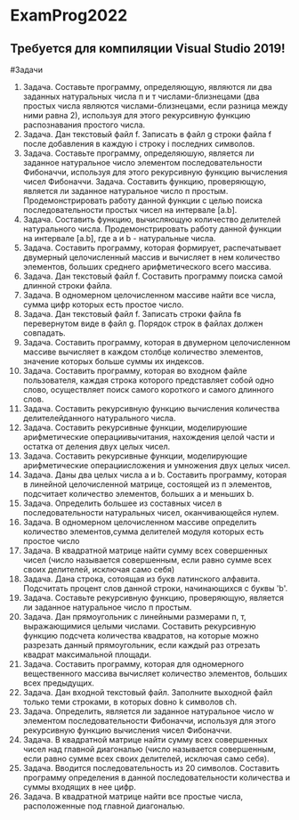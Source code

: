 # ExamProg2022
##  Требуется для компиляции Visual Studio 2019!
#Задачи
1. Задача. Составьте программу, определяющую, являются ли два заданных натуральных числа п и т числами-близнецами (два простых числа являются числами-близнецами, если разница между ними равна 2), используя для этого рекурсивную функцию распознавания простого числа.
2. Задача. Дан текстовый файл f. Записать в файл g строки файла f после добавления в каждую і строку і последних символов.
3. Задача. Составьте программу, определяюшую, является ли заданное натуральное число элементом последовательности Фибоначчи, используя для этого рекурсивную функцию вычисления чисел Фибоначчи. Задача. Составить функцию, проверяющую, является ли заданное натуральное число п простым. Продемонстрировать работу данной функции с целью поиска последовательности простых чисел на интервале [a.b].
5. Задача. Составить функцию, вычисляющую количество делителей натурального числа. Продемонстрировать работу данной функции на интервале [a.b], где а и b - натуральные числа.
6. Задача. Составить программу, которая формирует, распечатывает двумерный целочисленный массив и вычисляет в нем количество элементов, больших среднего арифметического всего массива.
7. Задача. Дан текстовый файл f. Составить программу поиска самой длинной строки файла.
8. Задача. В одномерном целочисленном массиве найти все числа, сумма цифр которых есть простое число.
9. Задача. Дан текстовый файл f. Записать строки файла fв перевернутом виде в файл g. Порядок строк в файлах должен совпадать.
10. Задача. Составить программу, которая в двумерном целочисленном массиве вычисляет в каждом столбце количество элементов, значение которых больше суммы их индексов.
11. Задача. Составить программу, которая во входном файле пользователя, каждая строка которого представляет собой одно слово, осуществляет поиск самого короткого и самого длинного слов.
12. Задача. Составить рекурсивную функцию вычисления количества делителейданного натурального числа.
13. Задача. Составить рекурсивные функции, моделируюшие арифметические операциивычитания, нахождения целой части и остатка от деления двух целых чисел.
14. Задача. Составить рекурсивные функции, моделирующие арифметические операциисложения и умножения двух целых чисел.
15. Задача. Даны два целых числа а и b. Составить программу, которая в линейной целочисленной матрице, состоящей из п элементов, подсчитает количество элементов, больших а и меньших b.
16. Задача. Определить большее из составных чисел в последовательности натуральных чисел, оканчивающейся нулем.
17. Задача. В одномерном целочисленном массиве определить количество элементов,сумма делителей модуля которых есть простое число
18. Задача. В квадратной матрице найти сумму всех совершенных чисел (число называется совершенным, если равно сумме всех своих делителей, исключая само себя)
19. Задача. Дана строка, сотоящая из букв латинского алфавита. Подсчитать процент слов данной строки, начинающихся с буквы 'b'.
20. Задача. Составьте рекурсивную функцию, проверяющую, является ли заданное натуральное число п простым.
21. Задача. Дан прямоугольник с линейными размерами п, т, выражающимися целыми числами. Составить рекурсивную функцию подсчета количества квадратов, на которые можно разрезать данный прямоугольник, если каждый раз отрезать квадрат максимальной площади.
22. Задача. Составить программу, которая для одномерного вещественного массива вычисляет количество элементов, больших всех предыдущих.
23. Задача. Дан входной текстовый файл. Заполните выходной файл только теми cтроками, в которых dовно k символов ch.
24. Задача. Определить, является ли заданное натуральное число w элементом последовательности Фибоначчи, используя для этого рекурсивную функцию вычисления чисел Фибоначчи.
25. Задача. В квадратной матрице найти сумму всех совершенных чисел над главной диагональю (число называется совершенным, если равно сумме всех своих делителей, исключая само себя).
26. Задача. Вводится последовательность из 20 символов. Составить программу определения в данной последовательности количества и суммы входящих в нее цифр.
27. Задача. В квадратной матрице найти все простые числа, расположенные под главной диагональю.
